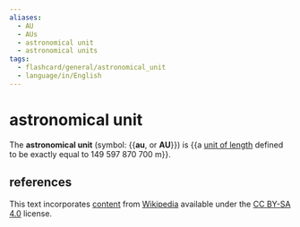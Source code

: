 ```yaml
---
aliases:
  - AU
  - AUs
  - astronomical unit
  - astronomical units
tags:
  - flashcard/general/astronomical_unit
  - language/in/English
---
```


# astronomical unit

The __astronomical unit__ (symbol: {{__au__, or __AU__}}) is {{a [unit of length](unit%20of%20length.md) defined to be exactly equal to 149&nbsp;597&nbsp;870&nbsp;700 m}}. <!--SR:!2024-09-08,56,310!2024-08-07,4,150-->

## references

This text incorporates [content](https://en.wikipedia.org/wiki/astronomical_unit) from [Wikipedia](Wikipedia.md) available under the [CC BY-SA 4.0](https://creativecommons.org/licenses/by-sa/4.0/) license.
